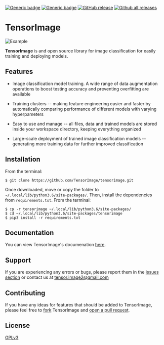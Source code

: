 [![Generic badge](https://img.shields.io/badge/License-GPLv3-blue.svg)](https://shields.io/)
[![Generic badge](https://img.shields.io/badge/docs-passing-green.svg)](https://shields.io/)
[![GitHub release](https://img.shields.io/github/release/tensorimage/tensorimage.svg)](https://GitHub.com/tensorimage/tensorimage/releases/)
[![Github all releases](https://img.shields.io/github/downloads/tensorimage/tensorimage/total.svg)](https://GitHub.com/tensorimage/tensorimage/releases/)

# TensorImage
![Example](https://cdn-images-1.medium.com/max/1600/1*PAqzvCxPjpDN8RC9HQw45w.jpeg) 


__TensorImage__ is and open source library for image classification for easily training and deploying models.

## Features
- Image classification model training. A wide range of data augmentation operations to boost testing accuracy and preventing overfitting are available

- Training clusters -- making feature engineering easier and faster by automatically comparing performance of different models with varying hyperpameters

- Easy to use and manage -- all files, data and trained models are stored inside your workspace directory, keeping everything organized

- Large-scale deployment of trained image classification models -- generating more training data for further improved classification

## Installation
From the terminal:
```shell
$ git clone https://github.com/TensorImage/tensorimage.git
```
Once downloaded, move or copy the folder to ```~/.local/lib/python3.6/site-packages/```. Then, install the dependencies from ```requirements.txt```. From the terminal:
```shell
$ cp -r tensorimage ~/.local/lib/python3.6/site-packages/
$ cd ~/.local/lib/python3.6/site-packages/tensorimage
$ pip3 install -r requirements.txt
```

## Documentation
You can view TensorImage's documenation [here](https://github.com/TensorImage/tensorimage/wiki/Documentation).

## Support
If you are experiencing any errors or bugs, please report them in the [issues section](https://github.com/TensorImage/TensorImage/issues) or contact us at tensor.image2@gmail.com

## Contributing
If you have any ideas for features that should be added to TensorImage, please feel free to [fork](https://github.com/TensorImage/tensorimage/network/members) TensorImage and [open a pull request](https://github.com/TensorImage/tensorimage/pulls).

## License
[GPLv3](https://github.com/TensorImage/tensorimage/blob/master/LICENSE.md)
